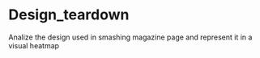 # Design_teardown
Analize the design used in smashing magazine page and represent it in a visual heatmap
